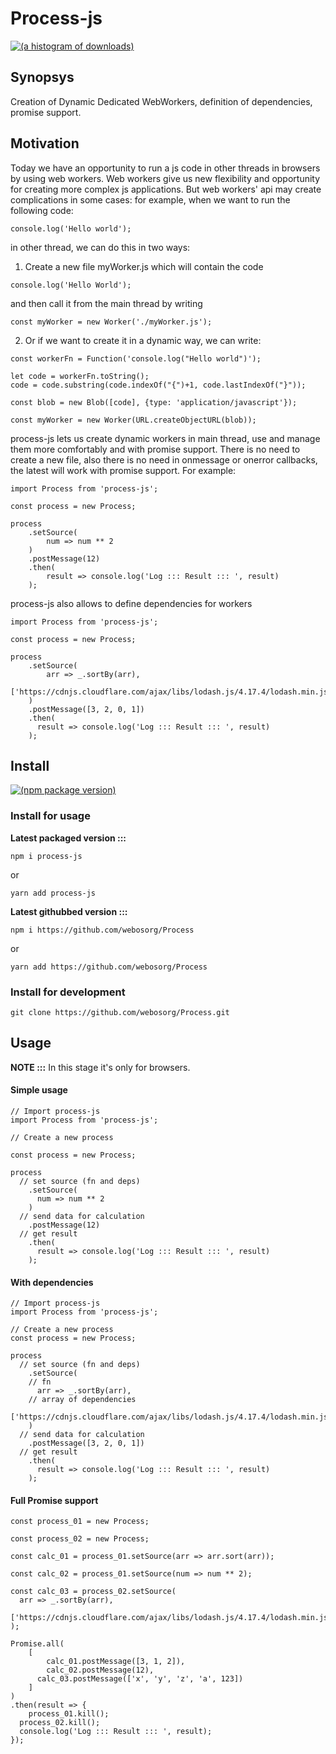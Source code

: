 # Process-js

[![(a histogram of downloads)](https://nodei.co/npm-dl/process-js.png?height=3)](https://npmjs.org/package/process-js)

## Synopsys

Creation of Dynamic Dedicated WebWorkers, definition of dependencies, promise support.

## Motivation

Today we have an opportunity to run a js code in other threads in browsers by using web workers. Web workers give us new flexibility and opportunity for creating more complex js applications. But web workers' api may create complications in some cases: for example, when we want to run the following code:

```
console.log('Hello world');
```

in other thread, we can do this in two ways:

1) Create a new file myWorker.js which will contain the code

```
console.log('Hello World');
```

and then call it from the main thread by writing

```
const myWorker = new Worker('./myWorker.js');
```

2) Or if we want to create it in a dynamic way, we can write:

```
const workerFn = Function('console.log("Hello world")');

let code = workerFn.toString();
code = code.substring(code.indexOf("{")+1, code.lastIndexOf("}"));

const blob = new Blob([code], {type: 'application/javascript'});

const myWorker = new Worker(URL.createObjectURL(blob));
```

process-js lets us create dynamic workers in main thread, use and manage them more comfortably and with promise support.
There is no need to create a new file, also there is no need in onmessage or onerror callbacks, the latest will work with promise support. For example:

```
import Process from 'process-js';

const process = new Process;

process
	.setSource(
		num => num ** 2
	)
	.postMessage(12)
	.then(
		result => console.log('Log ::: Result ::: ', result)
	);
```

process-js also allows to define dependencies for workers

```
import Process from 'process-js';

const process = new Process;

process
	.setSource(
		arr => _.sortBy(arr),
    ['https://cdnjs.cloudflare.com/ajax/libs/lodash.js/4.17.4/lodash.min.js']
	)
	.postMessage([3, 2, 0, 1])
	.then(
	  result => console.log('Log ::: Result ::: ', result)
	);
```

## Install

[![(npm package version)](https://nodei.co/npm/process-js.png?downloads=true&downloadRank=true)](https://npmjs.org/package/process-js)

### Install for usage

**Latest packaged version :::**

```
npm i process-js
```
 
or
 
```
yarn add process-js
```

**Latest githubbed version :::**

```
npm i https://github.com/webosorg/Process
```
 
or
 
```
yarn add https://github.com/webosorg/Process
```

### Install for development

```
git clone https://github.com/webosorg/Process.git
```

## Usage

**NOTE :::** In this stage it's only for browsers.

#### Simple usage

```
// Import process-js
import Process from 'process-js';

// Create a new process

const process = new Process;

process
  // set source (fn and deps)
	.setSource(
	  num => num ** 2
	)
  // send data for calculation
	.postMessage(12)
  // get result
	.then(
	  result => console.log('Log ::: Result ::: ', result)
	);
```

#### With dependencies

```
// Import process-js
import Process from 'process-js';

// Create a new process
const process = new Process;

process
  // set source (fn and deps)
	.setSource(
  	// fn
	  arr => _.sortBy(arr),
    // array of dependencies
    ['https://cdnjs.cloudflare.com/ajax/libs/lodash.js/4.17.4/lodash.min.js']
	)
  // send data for calculation
	.postMessage([3, 2, 0, 1])
  // get result
	.then(
	  result => console.log('Log ::: Result ::: ', result)
	);
```

#### Full Promise support

```
const process_01 = new Process;

const process_02 = new Process;

const calc_01 = process_01.setSource(arr => arr.sort(arr));

const calc_02 = process_01.setSource(num => num ** 2);

const calc_03 = process_02.setSource(
  arr => _.sortBy(arr),
  ['https://cdnjs.cloudflare.com/ajax/libs/lodash.js/4.17.4/lodash.min.js']
);

Promise.all(
    [
    	calc_01.postMessage([3, 1, 2]),
	    calc_02.postMessage(12),
      calc_03.postMessage(['x', 'y', 'z', 'a', 123])
	]
)
.then(result => {
	process_01.kill();
  process_02.kill();
  console.log('Log ::: Result ::: ', result);
});
```
